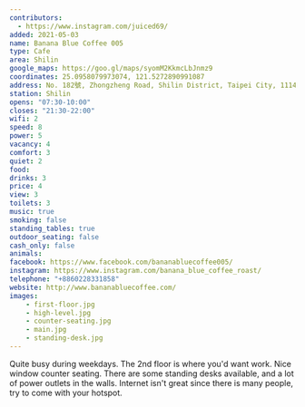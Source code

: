 ```yaml
---
contributors:
  - https://www.instagram.com/juiced69/
added: 2021-05-03
name: Banana Blue Coffee 005
type: Cafe
area: Shilin
google_maps: https://goo.gl/maps/syomM2KkmcLbJnmz9
coordinates: 25.0958079973074, 121.5272890991087
address: No. 182號, Zhongzheng Road, Shilin District, Taipei City, 11145
station: Shilin
opens: "07:30-10:00"
closes: "21:30-22:00"
wifi: 2
speed: 8
power: 5
vacancy: 4
comfort: 3
quiet: 2
food:
drinks: 3
price: 4
view: 3
toilets: 3
music: true
smoking: false
standing_tables: true
outdoor_seating: false
cash_only: false 
animals:
facebook: https://www.facebook.com/bananabluecoffee005/
instagram: https://www.instagram.com/banana_blue_coffee_roast/
telephone: "+8860228331858"
website: http://www.bananabluecoffee.com/
images: 
    - first-floor.jpg
    - high-level.jpg
    - counter-seating.jpg
    - main.jpg
    - standing-desk.jpg
---
```


Quite busy during weekdays. The 2nd floor is where you'd want work. Nice window counter seating. There are some standing desks available, and a lot of power outlets in the walls. Internet isn't great since there is many people, try to come with your hotspot. 
